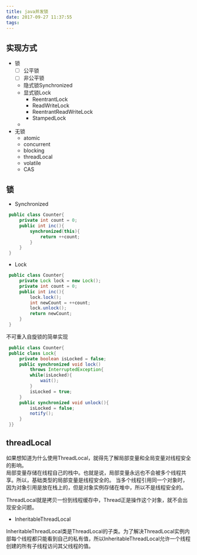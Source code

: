 ```yaml
---
title: java并发锁
date: 2017-09-27 11:37:55
tags:
---
```


## 实现方式
   * 锁
        -[ ] 公平锁
        -[ ] 非公平锁
        * 隐式锁Synchronized
        * 显式锁Lock
            * ReentrantLock
            * ReadWriteLock
            * ReentrantReadWriteLock
            * StampedLock 
        * 
   * 无锁
        * atomic
        * concurrent
        * blocking
        * threadLocal
        * volatile
        * CAS
        

## 锁
   * Synchronized
   ```java
    public class Counter{
    	private int count = 0;
    	public int inc(){
    		synchronized(this){
    			return ++count;
    		}
    	}
    }
   ```
   * Lock
   ```java
    public class Counter{
    	private Lock lock = new Lock();
    	private int count = 0;
    	public int inc(){
    		lock.lock();
    		int newCount = ++count;
    		lock.unlock();
    		return newCount;
    	}
    }
   ```
   不可重入自旋锁的简单实现
   ```java
    public class Counter{
    public class Lock{
    	private boolean isLocked = false;
    	public synchronized void lock()
    		throws InterruptedException{
    		while(isLocked){
    			wait();
    		}
    		isLocked = true;
    	}
    	public synchronized void unlock(){
    		isLocked = false;
    		notify();
    	}
    }}
   ```
    
## threadLocal
   如果想知道为什么使用ThreadLocal，就得先了解局部变量和全局变量对线程安全的影响。    
   局部变量存储在线程自己的栈中。也就是说，局部变量永远也不会被多个线程共享。所以，基础类型的局部变量是线程安全的。
   当多个线程引用同一个对象时，因为对象引用是放在栈上的，但是对象实例存储在堆中，所以不是线程安全的。
   
   ThreadLocal就是拷贝一份到线程缓存中，Thread正是操作这个对象，就不会出现安全问题。
   * InheritableThreadLocal
   
   InheritableThreadLocal类是ThreadLocal的子类。为了解决ThreadLocal实例内部每个线程都只能看到自己的私有值，所以InheritableThreadLocal允许一个线程创建的所有子线程访问其父线程的值。
   